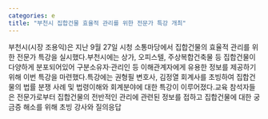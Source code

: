 ```yaml
---
categories: e
title: "부천시 집합건물 효율적 관리를 위한 전문가 특강 개최"
---
```

부천시(시장 조용익)은 지난 9월 27일 시청 소통마당에서 집합건물의 효율적 관리를 위한 전문가 특강을 실시했다.부천시에는 상가, 오피스텔, 주상복합건축물 등 집합건물이 다양하게 분포되어있어 구분소유자·관리인 등 이해관계자에게 유용한 정보를 제공하기 위해 이번 특강을 마련했다.특강에는 권형필 변호사, 김정열 회계사를 초빙하여 집합건물의 법률 분쟁 사례 및 법령이해와 회계분야에 대한 특강이 이루어졌다.교육 참석자들은 전문가로부터 집합건물의 전반적인 관리에 관련된 정보를 접하고 집합건물에 대한 궁금증 해소를 위해 초빙 강사와 질의응답